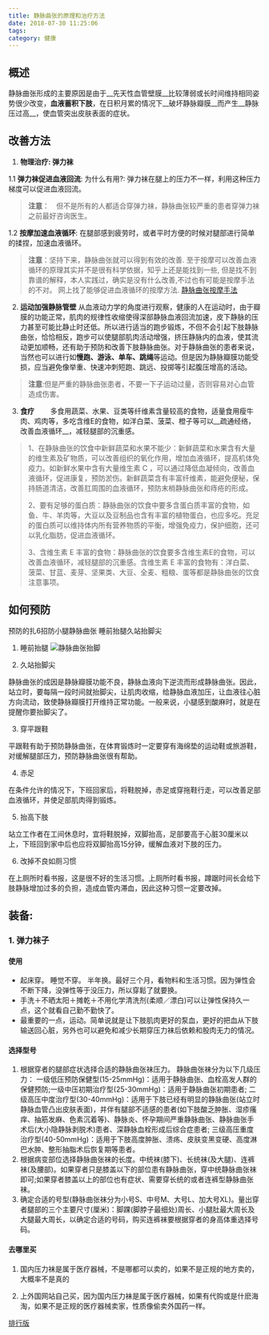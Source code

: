 ```yaml
---
title: 静脉曲张的原理和治疗方法
date: 2018-07-30 11:25:06
tags: 
category: 健康
---
```


## 概述
静脉曲张形成的主要原因是由于__先天性血管壁膜__比较薄弱或长时间维持相同姿势很少改变，__血液蓄积下肢__，在日积月累的情况下__破坏静脉瓣膜__而产生__静脉压过高__，使血管突出皮肤表面的症状。

## 改善方法


1. **物理治疗: 弹力袜**

1.1 **弹力袜促进血液回流**: 为什么有用?: 弹力袜在腿上的压力不一样，利用这种压力梯度可以促进血液回流。
> **注意**：　但不是所有的人都适合穿弹力袜，静脉曲张较严重的患者穿弹力袜之前最好咨询医生。

1.2 **按摩加速血液循环**:
在腿部感到疲劳时，或者平时方便的时候对腿部进行简单的揉捏，加速血液循环。
> **注意**：坚持下来，静脉曲张就可以得到有效的改善.
至于按摩可以改善血液循环的原理其实并不是很有科学依据，知乎上还是能找到一些,
但是找不到靠谱的解释，本人实践过，确实是没有什么改善,不过也有可能是按摩手法的不对。
网上找了能够促进血液循环的按摩方法.
[静脉曲张按摩手法](https://www.youtube.com/watch?v=TcDrua76qDo)

2. **运动加强静脉管壁**
从血液动力学的角度进行观察，健康的人在运动时，由于瓣膜的功能正常，肌肉的规律性收缩使得深部静脉血液回流加速，皮下静脉的压力甚至可能比静止时还低。所以进行适当的跑步锻炼，不但不会引起下肢静脉曲张，恰恰相反，跑步可以使腿部肌肉活动增强，挤压静脉内的血液，使其流动更加顺畅，还有助于预防和改善下肢静脉曲张。对于静脉曲张的患者来说，当然也可以进行如**慢跑、游泳、单车、跳绳**等运动。但是因为静脉瓣膜功能受损，应当避免像举重、快速冲刺短跑、跳远、投掷等引起腹压增高的活动。

> **注意**:但是严重的静脉曲张患者，不要一下子运动过量，否则容易对心血管造成伤害。

3. **食疗**
　　多食用蔬菜、水果、豆类等纤维素含量较高的食物，适量食用瘦牛肉、鸡肉等，多吃含维E的食物，如洋白菜、菠菜、橙子等可以__疏通经络，改善血液循环__，减轻腿部的沉重感。
> 1、在静脉曲张的饮食中新鲜蔬菜和水果不能少：新鲜蔬菜和水果含有大量的维生素及矿物质，可以改善组织的氧化作用，增加血液循环，提高机体免疫力。如新鲜水果中含有大量维生素 C ，可以通过降低血凝倾向，改善血液循环，促进康复，预防淤伤。新鲜蔬菜含有丰富纤维素，能避免便秘，保持肠道清洁，改善肛周围的血液循环，预防末梢静脉曲张和痔疮的形成。
> 
> 2、要有足够的蛋白质：静脉曲张的饮食中要多含蛋白质丰富的食物，如鱼、牛、羊肉等，大豆以及豆制品也含有丰富的植物蛋白，也应多吃。充足的蛋白质可以维持体内所有营养物质的平衡，增强免疫力，保护细胞，还可以乳化脂肪，促进血液循环。
> 
> 3、含维生素 E 丰富的食物：静脉曲张的饮食要多含维生素E的食物，可以改善血液循环，减轻腿部的沉重感。含维生素 E 丰富的食物有：洋白菜、菠菜、甘蓝、麦芽、坚果类、大豆、全麦、粗粮、蛋等都是静脉曲张的饮食注意事项。

## 如何预防

预防的扎6招防小腿静脉曲张 睡前抬腿久站抬脚尖
1. 睡前抬腿
![静脉曲张抬脚](taijaio.jpg)

2. 久站抬脚尖

静脉曲张的成因是静脉瓣膜功能不良，静脉血液向下逆流而形成静脉曲张。因此，站立时，要每隔一段时间就抬脚尖，让肌肉收缩，给静脉血液加压，让血液往心脏方向流动，致使静脉瓣膜打开维持正常功能。一般来说，小腿感到酸麻时，就是在提醒你要抬脚尖了。

3. 穿平跟鞋

平跟鞋有助于预防静脉曲张，在体育锻炼时一定要穿有海绵垫的运动鞋或旅游鞋，对缓解腿部压力，预防静脉曲张很有帮助。

4. 赤足

在条件允许的情况下，下班回家后，将鞋脱掉，赤足或穿拖鞋行走，可以改善足部血液循环，并使足部肌肉得到锻炼。

5. 抬高下肢

站立工作者在工间休息时，宜将鞋脱掉，双脚抬高，足部要高于心脏30厘米以上，下班回到家中后也应将双脚抬高15分钟，缓解血液对下肢的压力。

6. 改掉不良如厕习惯

在上厕所时看书报，这是很不好的生活习惯。上厕所时看书报，蹲踞时间长会给下肢静脉增加过多的负担，造成血管内滞血，因此这种习惯一定要改掉。


## 装备:
### 1. 弹力袜子
#### 使用

* 起床穿。 睡觉不穿。 半年换。最好三个月，看物料和生活习惯。因为弹性会不断下降，没弹性等于没压力，所以穿鬆了就要换。
* 手洗＋不晒太阳＋摊乾＋不用化学清洗剂(柔顺／漂白)可以让弹性保持久一点，这个就看自己勤不勤快了。
* 最重要的一点，运动。简单说就是让下肢肌肉更好的泵血，更好的把血从下肢输送回心脏，另外也可以避免和减少长期穿压力袜后依赖和股肉无力的情况。

#### 选择型号
1. 根据穿者的腿部症状选择合适的静脉曲张袜压力。
静脉曲张袜分为以下几级压力：
一级低压预防保健型(15-25mmHg)：适用于静脉曲张、血栓高发人群的保健预防;一级中压初期治疗型(25-30mmHg)：适用于静脉曲张初期患者;
二级高压中度治疗型(30-40mmHg)：适用于下肢已经有明显的静脉曲张(站立时静脉血管凸出皮肤表面)，并伴有腿部不适感的患者(如下肢酸乏肿胀、湿疹瘙痒、抽筋发麻、色素沉着等)、静脉炎、怀孕期间严重静脉曲张、静脉曲张手术后(大小隐静脉剥脱术)患者、深静脉血栓形成后综合症患者;
三级高压重度治疗型(40-50mmHg)：适用于下肢高度肿胀、溃疡、皮肤变黑变硬、高度淋巴水肿、整形抽脂术后恢复期等患者。
2. 根据病变部位选择静脉曲张袜的长度。中统袜(膝下)、长统袜(及大腿)、连裤袜(及腰部)。如果穿者只是膝盖以下的部位患有静脉曲张，穿中统静脉曲张袜即可;如果穿者膝盖以上的部位也有症状、需要穿长统的或者连裤型静脉曲张袜。
3. 确定合适的号型(静脉曲张袜分为小号S、中号M、大号L、加大号XL)。量出穿者腿部的三个主要尺寸(厘米)：脚踝(脚脖子最细处)周长、小腿肚最大周长及大腿最大周长，以确定合适的号码，购买连裤袜要根据穿者的身高体重选择号码。
#### 去哪里买
1. 国内压力袜是属于医疗器械，不是哪都可以卖的，如果不是正规的地方卖的，大概率不是真的

2. 上外国网站自己买，因为国内压力袜是属于医疗器械，如果有代购或是什麽海淘，如果不是正规的医疗器械卖家，性质像偷卖外国药一样。

[排行版](https://www.jd.com/phb/1315308f5a70f12facfc.html)